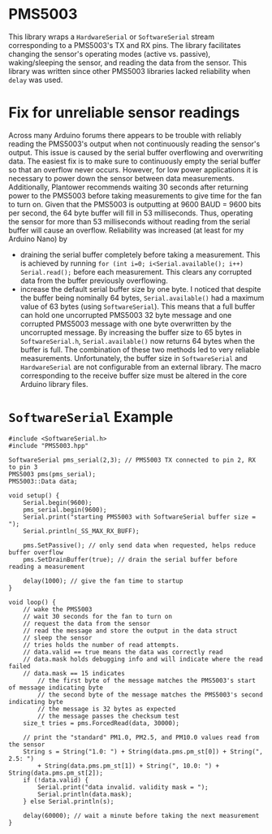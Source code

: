 # PMS5003 
This library wraps a `HardwareSerial` or `SoftwareSerial` stream corresponding to a PMS5003's TX and RX pins. The library facilitates changing the sensor's operating modes (active vs. passive), waking/sleeping the sensor, and reading the data from the sensor. This library was written since other PMS5003 libraries lacked reliability when `delay` was used. 

# Fix for unreliable sensor readings 
Across many Arduino forums there appears to be trouble with reliably reading the PMS5003's output when not continuously reading the sensor's output. This issue is caused by the serial buffer overflowing and overwriting data. The easiest fix is to make sure to continuously empty the serial buffer so that an overflow never occurs. However, for low power applications it is necessary to power down the sensor between data measurements. Additionally, Plantower recommends waiting 30 seconds after returning power to the PMS5003 before taking measurements to give time for the fan to turn on. Given that the PMS5003 is outputting at 9600 BAUD = 9600 bits per second, the 64 byte buffer will fill in 53 milliseconds. Thus, operating the sensor for more than 53 milliseconds without reading from the serial buffer will cause an overflow. Reliability was increased (at least for my Arduino Nano) by 
* draining the serial buffer completely before taking a measurement. This is achieved by running 
``` for (int i=0; i<Serial.available(); i++) Serial.read(); ``` 
before each measurement. This clears any corrupted data from the buffer previously overflowing. 
* increase the default serial buffer size by one byte. I noticed that despite the buffer being nominally 64 bytes, `Serial.available()` had a maximum value of 63 bytes (using `SoftwareSerial`). This means that a full buffer can hold one uncorrupted PMS5003 32 byte message and one corrupted PMS5003 message with one byte overwritten by the uncorrupted message. By increasing the buffer size to 65 bytes in `SoftwareSerial.h`, `Serial.available()` now returns 64 bytes when the buffer is full. 
The combination of these two methods led to very reliable measurements. Unfortunately, the buffer size in `SoftwareSerial` and `HardwareSerial` are not configurable from an external library. The macro corresponding to the receive buffer size must be altered in the core Arduino library files. 

# `SoftwareSerial` Example 
``` 
#include <SoftwareSerial.h> 
#include "PMS5003.hpp" 

SoftwareSerial pms_serial(2,3); // PMS5003 TX connected to pin 2, RX to pin 3 
PMS5003 pms(pms_serial); 
PMS5003::Data data; 

void setup() {
	Serial.begin(9600); 
	pms_serial.begin(9600); 
	Serial.print("starting PMS5003 with SoftwareSerial buffer size = "); 
	Serial.println(_SS_MAX_RX_BUFF); 

	pms.SetPassive(); // only send data when requested, helps reduce buffer overflow 
	pms.SetDrainBuffer(true); // drain the serial buffer before reading a measurement 

	delay(1000); // give the fan time to startup 
}

void loop() {
	// wake the PMS5003 
	// wait 30 seconds for the fan to turn on 
	// request the data from the sensor 
	// read the message and store the output in the data struct 
	// sleep the sensor 
	// tries holds the number of read attempts. 
	// data.valid == true means the data was correctly read 
	// data.mask holds debugging info and will indicate where the read failed
	// data.mask == 15 indicates 
		// the first byte of the message matches the PMS5003's start of message indicating byte 
		// the second byte of the message matches the PMS5003's second indicating byte 
		// the message is 32 bytes as expected 
		// the message passes the checksum test 
	size_t tries = pms.ForcedRead(data, 30000); 

	// print the "standard" PM1.0, PM2.5, and PM10.0 values read from the sensor 
	String s = String("1.0: ") + String(data.pms.pm_st[0]) + String(", 2.5: ") 
		+ String(data.pms.pm_st[1]) + String(", 10.0: ") + String(data.pms.pm_st[2]); 
	if (!data.valid) {
		Serial.print("data invalid. validity mask = "); 
		Serial.println(data.mask); 
	} else Serial.println(s); 

	delay(60000); // wait a minute before taking the next measurement 
}